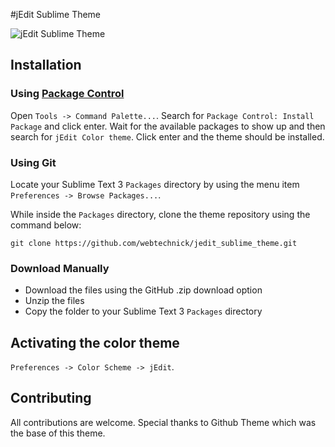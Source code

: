 #jEdit Sublime Theme

![jEdit Sublime Theme](https://raw.github.com/webtechnick/jedit_sublime_theme/master/jedit_screen.png)

## Installation

### Using [Package Control](https://sublime.wbond.net)

Open `Tools -> Command Palette...`. Search for `Package Control: Install Package` and click enter. Wait for
the available packages to show up and then search for `jEdit Color theme`. Click enter and the theme should
be installed.

### Using Git

Locate your Sublime Text 3 `Packages` directory by using the menu item `Preferences -> Browse Packages...`.

While inside the `Packages` directory, clone the theme repository using the command below:

    git clone https://github.com/webtechnick/jedit_sublime_theme.git

### Download Manually

* Download the files using the GitHub .zip download option
* Unzip the files
* Copy the folder to your Sublime Text 3 `Packages` directory

## Activating the color theme

`Preferences -> Color Scheme -> jEdit`.

## Contributing

All contributions are welcome. Special thanks to Github Theme which was the base of this theme.